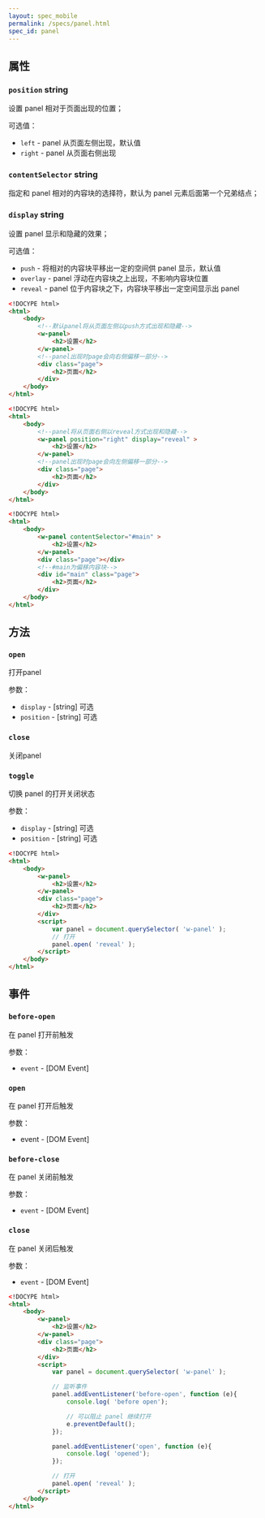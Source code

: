 ```yaml
---
layout: spec_mobile
permalink: /specs/panel.html
spec_id: panel
---
```


## 属性

### `position` **string**

设置 panel 相对于页面出现的位置；

可选值：

* `left` - panel 从页面左侧出现，默认值
* `right` - panel 从页面右侧出现

### `contentSelector` **string**

指定和 panel 相对的内容块的选择符，默认为 panel 元素后面第一个兄弟结点；

### `display` **string**

设置 panel 显示和隐藏的效果；

可选值：

* `push` - 将相对的内容块平移出一定的空间供 panel 显示，默认值
* `overlay` - panel 浮动在内容块之上出现，不影响内容块位置
* `reveal` - panel 位于内容块之下，内容块平移出一定空间显示出 panel

```html
<!DOCYPE html>
<html>
    <body>
        <!--默认panel将从页面左侧以push方式出现和隐藏-->
        <w-panel>
            <h2>设置</h2>
        </w-panel>
        <!--panel出现时page会向右侧偏移一部分-->
        <div class="page">
            <h2>页面</h2>
        </div>
    </body>
</html>
```

```html
<!DOCYPE html>
<html>
    <body>
        <!--panel将从页面右侧以reveal方式出现和隐藏-->
        <w-panel position="right" display="reveal" >
            <h2>设置</h2>
        </w-panel>
        <!--panel出现时page会向左侧偏移一部分-->
        <div class="page">
            <h2>页面</h2>
        </div>
    </body>
</html>
```

```html
<!DOCYPE html>
<html>
    <body>
        <w-panel contentSelector="#main" >
            <h2>设置</h2>
        </w-panel>
        <div class="page"></div>
        <!--#main为偏移内容块-->
        <div id="main" class="page">
            <h2>页面</h2>
        </div>
    </body>
</html>
```

## 方法

### `open`

打开panel

参数：

* `display` - [string] 可选
* `position` - [string] 可选

### `close`

关闭panel

### `toggle`

切换 panel 的打开关闭状态

参数：

* `display` - [string] 可选
* `position` - [string] 可选

```html
<!DOCYPE html>
<html>
    <body>
        <w-panel>
            <h2>设置</h2>
        </w-panel>
        <div class="page">
            <h2>页面</h2>
        </div>
        <script>
            var panel = document.querySelector( 'w-panel' );
            // 打开
            panel.open( 'reveal' );
        </script>
    </body>
</html>
```

## 事件

### `before-open`

在 panel 打开前触发

参数：

 * `event` - [DOM Event]

### `open`

在 panel 打开后触发

参数：

 * event - [DOM Event]

### `before-close`

在 panel 关闭前触发

参数：

 * `event` - [DOM Event]

### `close`

在 panel 关闭后触发

参数：

 * `event` - [DOM Event]

```html
<!DOCYPE html>
<html>
    <body>
        <w-panel>
            <h2>设置</h2>
        </w-panel>
        <div class="page">
            <h2>页面</h2>
        </div>
        <script>
            var panel = document.querySelector( 'w-panel' );

            // 监听事件
            panel.addEventListener('before-open', function (e){
                console.log( 'before open');

                // 可以阻止 panel 继续打开
                e.preventDefault();
            });

            panel.addEventListener('open', function (e){
                console.log( 'opened');
            });

            // 打开
            panel.open( 'reveal' );
        </script>
    </body>
</html>
```
